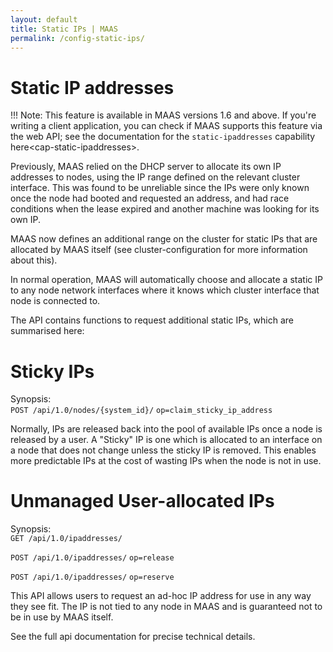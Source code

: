 ```yaml
---
layout: default
title: Static IPs | MAAS
permalink: /config-static-ips/
---
```


# Static IP addresses 

!!! Note: This feature is available in MAAS versions 1.6 and above. If you're writing a client application, you can check if MAAS supports this feature via the web API; see the documentation for the `static-ipaddresses` capability here\<cap-static-ipaddresses\>.

Previously, MAAS relied on the DHCP server to allocate its own IP addresses to nodes, using the IP range defined on the relevant cluster interface. This was found to be unreliable since the IPs were only known once the node had booted and requested an address, and had race conditions when the lease expired and another machine was looking for its own IP.

MAAS now defines an additional range on the cluster for static IPs that are allocated by MAAS itself (see cluster-configuration for more information about this).

In normal operation, MAAS will automatically choose and allocate a static IP to any node network interfaces where it knows which cluster interface that node is connected to.

The API contains functions to request additional static IPs, which are summarised here:

# Sticky IPs

Synopsis:  
`POST /api/1.0/nodes/{system_id}/` `op=claim_sticky_ip_address`

Normally, IPs are released back into the pool of available IPs once a node is released by a user. A "Sticky" IP is one which is allocated to an interface on a node that does not change unless the sticky IP is removed. This enables more predictable IPs at the cost of wasting IPs when the node is not in use.

# Unmanaged User-allocated IPs


Synopsis:  
`GET /api/1.0/ipaddresses/`

`POST /api/1.0/ipaddresses/` `op=release`

`POST /api/1.0/ipaddresses/` `op=reserve`

This API allows users to request an ad-hoc IP address for use in any way they see fit. The IP is not tied to any node in MAAS and is guaranteed not to be in use by MAAS itself.

See the full api documentation for precise technical details.
